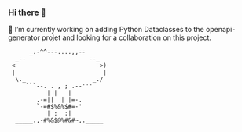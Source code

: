 ### Hi there 👋


🔭 I’m currently working on adding Python Dataclasses to the openapi-generator projet and looking for a collaboration on this project.


          _.-^^---....,,--       
      _--                  --_  
     <                        >)
     |                         | 
      \._                   _./  
         ```--. . , ; .--'''       
               | |   |             
            .-=||  | |=-.   
            `-=#$%&%$#=-'   
               | ;  :|     
      _____.,-#%&$@%#&#~,._____                                                            


<!--
**LaserPhaser/LaserPhaser** is a ✨ _special_ ✨ repository because its `README.md` (this file) appears on your GitHub profile.

Here are some ideas to get you started:


- 🌱 I’m currently learning ...
- 👯 I’m looking to collaborate on ...
- 🤔 I’m looking for help with ...
- 💬 Ask me about ...
- 📫 How to reach me: ...
- 😄 Pronouns: ...
- ⚡ Fun fact: ...
-->
